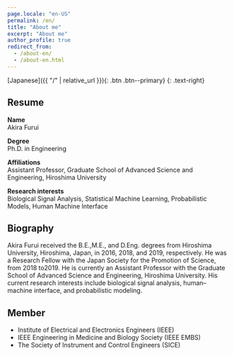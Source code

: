 ```yaml
---
page.locale: "en-US"
permalink: /en/
title: "About me"
excerpt: "About me"
author_profile: true
redirect_from: 
  - /about-en/
  - /about-en.html
---
```


[Japanese]({{ "/" | relative_url }}){: .btn .btn--primary}
{: .text-right}

## Resume

**Name**<br>
Akira Furui

**Degree**<br>
Ph.D. in Engineering

**Affiliations**<br>
Assistant Professor,
Graduate School of Advanced Science and Engineering, Hiroshima University

**Research interests**<br>Biological Signal Analysis, Statistical Machine Learning, Probabilistic Models, Human Machine Interface

## Biography

Akira Furui received the B.E.,M.E., and D.Eng. degrees from Hiroshima University, Hiroshima, Japan, in 2016, 2018, and 2019, respectively. He was a Research Fellow with the Japan Society for the Promotion of Science, from 2018 to2019. He is currently an Assistant Professor with the Graduate School of Advanced Science and Engineering, Hiroshima University. His current research interests include biological signal analysis, human–machine interface, and probabilistic modeling.

## Member

- Institute of Electrical and Electronics Engineers (IEEE)
- IEEE Engineering in Medicine and Biology Society (IEEE EMBS)
- The Society of Instrument and Control Engineers (SICE)